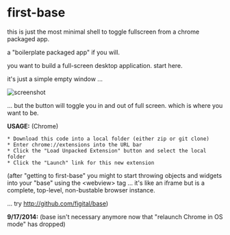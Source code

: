 first-base
====

this is just the most minimal shell to toggle fullscreen from a chrome packaged app.

a "boilerplate packaged app" if you will.

you want to build a full-screen desktop application. start here.

it's just a simple empty window ...

![screenshot](http://farm3.staticflickr.com/2859/10639712013_2ac42cb54e_n.jpg)

... but the button will toggle you in and out of full screen. which is where you want to be.

**USAGE:** (Chrome)

    * Download this code into a local folder (either zip or git clone)
    * Enter chrome://extensions into the URL bar
    * Click the "Load Unpacked Extension" button and select the local folder
    * Click the "Launch" link for this new extension


(after "getting to first-base" you might to start throwing objects and widgets into your "base" using the &lt;webview&gt; tag ... it's like an iframe but is a complete, top-level, non-bustable browser instance. 

   ... try http://github.com/figital/base)
   
**9/17/2014:** (base isn't necessary anymore now that "relaunch Chrome in OS mode" has dropped)

